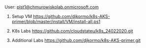 User: plst1@chmurowiskolab.onmicrosoft.com

1. Setup VM
https://github.com/djkormo/k8s-AKS-primer/blob/master/install/VM/install-all.ps1

2. K8s Labs
https://github.com/cloudstateu/k8s_24022020.git

3. Additional Labs
https://github.com/djkormo/k8s-AKS-primer.git

